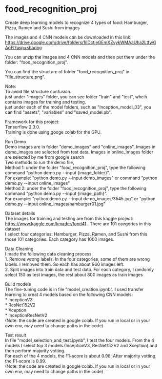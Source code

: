 # food_recognition_proj
Create deep learning models to recognize 4 types of food: Hamburger, Pizza, Ramen and Sushi from images

The images and 4 CNN models can be downloaded in this link: https://drive.google.com/drive/folders/1iIDctjeGEmXZvykWMAaUha2LtfwGAqFI?usp=sharing 

You can unzip the images and 4 CNN models and then put them under the folder: "food_recognition_proj". 

You can find the structure of folder "food_recognition_proj" in "file_structure.png". 

Note:  
    To avoid file structure confusion.      
    just under "images" folder, you can see folder "train" and "test", whcih contains images for training and testing.     
    just under each of the model folders, such as "Inception_model_03", you can find "assets", "variables" and "saved_model.pb".     

Framework for this project:      
Tensorflow 2.3.0.   
Training is done using googe colab for the GPU.     

Run Demo    
Demo images are in folder "demo_images" and "online_images". Images in demo_images are selected from test data. Images in online_images folder are selected by me from google search       
Two methods to run the demo file,       
    Method 1:  under the folder "food_recognition_proj", type the following command "python demo.py --input {image_folder}".    
                For example: "python demo.py --input demo_images" or command "python demo.py --input online_images"   
    Method 2:  under the folder "food_recognition_proj", type the following command "python demo.py --input {image_path}".  
                For example: "python demo.py --input demo_images/3545.jpg"  or   "python demo.py --input online_images/hamburger01.jpg"   
   
Dataset details      
    The images for training and testing are from this kaggle project: https://www.kaggle.com/kmader/food41 . There are 101 caegories in this dataset    
    I select four categories: Hamburger, Pizza, Ramen, and Sushi from this those 101 categories. Each category has 1000 images. 

Data Cleaning   
I made the following data cleaning process:      
        1. Remove wrong labels: In the four categories, some of them are wrong labels. I removed them. So each has about 960 images left.   
        2. Split images into train data and test data. For each category, I randomly select 150 as test images, the rest about 800 images as train images   
    
Build models    
The fine-tuning code is in file "model_creation.ipynb". I used transfer learning to creat 4 models based on the following CNN models:   
        * InceptionV3   
        * ResNet152V2   
        * Xception  
        * InceptionResNetV2     
        (Note: the code are created in google colab. If you run in local or in your own env, may need to change paths in the code)      
    
Test result      
In file "model_selection_and_test.ipynb", I test the four models. From the 4 models I select top 3 models (InceptionV3, ResNet152V2 and Xception) and then perform majority votting.    
For each of the 4 models, the F1-score is about 0.98. After majority votting, the F1-score is 0.99.  
    (Note: the code are created in google colab. If you run in local or in your own env, may need to change paths in the code) 
